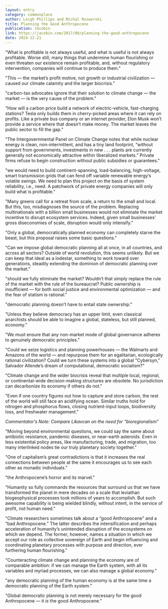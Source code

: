 ```yaml
---
layout: entry
category: commonplace
author: Leigh Phillips and Michal Rozworski
title: Planning the Good Anthropocene
publication: Jacobin
link: https://jacobin.com/2017/08/planning-the-good-anthropocene
date: 2024-12-21
---
```


"What is profitable is not always useful, and what is useful is not always profitable. Worse still, many things that undermine human flourishing or even threaten our existence remain profitable, and, without regulatory intervention, companies will continue to produce them."

"This — the market’s profit motive, not growth or industrial civilization — caused our climate calamity and the larger biocrisis."

"carbon-tax advocates ignore that their solution to climate change — the market — is the very cause of the problem."

"How will a carbon price build a network of electric-vehicle, fast-charging stations? Tesla only builds them in cherry-picked areas where it can rely on profits. Like a private bus company or an internet provider, Elon Musk won’t provide a service where that doesn’t make money. The market leaves the public sector to fill the gap."

"The Intergovernmental Panel on Climate Change notes that while nuclear energy is clean, non-intermittent, and has a tiny land footprint, “without support from governments, investments in new . . . plants are currently generally not economically attractive within liberalized markets.” Private firms refuse to begin construction without public subsidies or guarantees."

"we would need to build continent-spanning, load-balancing, high-voltage, smart transmission grids that can fend off variable renewable energy’s volatile swings. We need to plan this project on the basis of system reliability, i.e., need. A patchwork of private energy companies will only build what is profitable."

"Many greens call for a retreat from scale, a return to the small and local. But this, too, misdiagnoses the source of the problem. Replacing multinationals with a billion small businesses would not eliminate the market incentive to disrupt ecosystem services. Indeed, given small businesses’ gross diseconomies of scale, disruption would only intensify."

"Only a global, democratically planned economy can completely starve the beast, but this proposal raises some basic questions."

"Can we impose global democratic planning all at once, in all countries, and across all sectors? Outside of world revolution, this seems unlikely. But we can keep that ideal as a lodestar, something to work toward over generations, steadily extending the dominion of democratic planning over the market."

"should we fully eliminate the market? Wouldn’t that simply replace the rule of the market with the rule of the bureaucrat? Public ownership is insufficient — for both social justice and environmental optimization — and the fear of statism is rational."

"democratic planning doesn’t have to entail state ownership."

"Unless they believe democracy has an upper limit, even classical anarchists should be able to imagine a global, stateless, but still planned, economy."

"We must ensure that any non-market mode of global governance adheres to genuinely democratic principles."

"Could we seize logistics and planning powerhouses — the Walmarts and Amazons of the world — and repurpose them for an egalitarian, ecologically rational civilization? Could we turn these systems into a global “Cybersyn,” Salvador Allende’s dream of computational, democratic socialism?"

"Climate change and the wider biocrisis reveal that multiple local, regional, or continental-wide decision-making structures are obsolete. No jurisdiction can decarbonize its economy if others do not."

"Even if one country figures out how to capture and store carbon, the rest of the world will still face an acidifying ocean. Similar truths hold for nitrogen and phosphorus flows, closing nutrient-input loops, biodiversity loss, and freshwater management."

*Commentator's Note: Compare Likavcan on the need for “bioregionalism”*

"Moving beyond environmental questions, we could say the same about antibiotic resistance, pandemic diseases, or near-earth asteroids. Even in less existential policy areas, like manufacturing, trade, and migration, too many interlinked nodes tie our truly planetary society together."

"One of capitalism’s great contradictions is that it increases the real connections between people at the same it encourages us to see each other as monadic individuals."

"the Anthropocene’s horror and its marvel."

"Humanity so fully commands the resources that surround us that we have transformed the planet in mere decades on a scale that leviathan biogeophysical processes took millions of years to accomplish. But such awesome capability is being wielded blindly, without intent, in the service of profit, not human need."

"Climate researchers sometimes talk about a “good Anthropocene” and a “bad Anthropocene.” The latter describes the intensification and perhaps acceleration of humanity’s unintended disruption of the ecosystems on which we depend. The former, however, names a situation in which we accept our role as collective sovereign of Earth and begin influencing and coordinating planetary processes with purpose and direction, ever furthering human flourishing."

"Counteracting climate change and planning the economy are of comparable ambition: if we can manage the Earth system, with all its variables and myriad processes, we can also manage a global economy."

"any democratic planning of the human economy is at the same time a democratic planning of the Earth system."

"Global democratic planning is not merely necessary for the good Anthropocene — it *is* the good Anthropocene."
